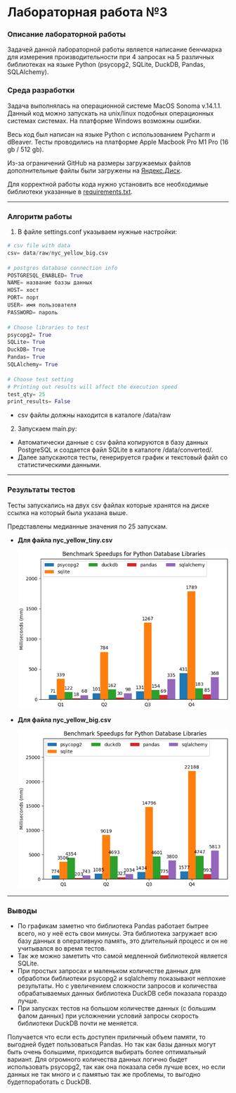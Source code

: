 # Лабораторная работа №3

### Описание лабораторной работы

Задачей данной лабораторной работы является написание бенчмарка для измерения производительности при 4 запросах на 5 различных библиотеках на языке Python (psycopg2, SQLite, DuckDB, Pandas, SQLAlchemy).

### Среда разработки

Задача выполнялась на операционной системе MacOS Sonoma v.14.1.1.  Данный код можно запускать на unix/linux подобных операционных системах системах. На платформе Windows возможны ошибки.

Весь код был написан на языке Python с использованием Pycharm и dBeaver. Тесты проводились на платформе Apple Macbook Pro M1 Pro (16 gb / 512 gb).

Из-за ограничений GitHub на размеры загружаемых файлов дополнительные файлы были загружены на [Яндекс.Диск](https://disk.yandex.ru/client/disk/Database%20Course%20-%20Lab%203).

Для корректной работы кода нужно установить все необходимые библиотеки указанные в [requirements.txt](https://github.com/atayev2012/database_course_lab_3/blob/main/requirements.txt).

---
### Алгоритм работы

1. В файле settings.conf указываем нужные настройки:

```python
# csv file with data
csv= data/raw/nyc_yellow_big.csv

# postgres database connection info
POSTGRESQL_ENABLED= True
NAME= название баззы данных
HOST= хост
PORT= порт
USER= имя пользователя
PASSWORD= пароль

# Choose libraries to test
psycopg2= True
SQLite= True
DuckDB= True
Pandas= True
SQLAlchemy= True

# Choose test setting
# Printing out results will affect the execution speed
test_qty= 25
print_results= False
```
* csv файлы должны находится в каталоге /data/raw

2. Запускаем main.py:

* Автоматически данные с csv файла копируются в базу данных PostgreSQL и создается файл SQLite в каталоге /data/converted/.
* Далее запускаются тесты, генерируется график и текстовый файл со статистическими данными.
---
### Результаты тестов

Тесты запускались на двух csv файлах которые хранятся на диске ссылка на который была указана выше.

Представлены медианные значения по 25 запускам.

   - **Для файла nyc_yellow_tiny.csv**

     <img width="500" alt="nyc_yellow_tiny.png" src="https://github.com/atayev2012/database_course_lab_3/blob/main/output/img/nyc_yellow_tiny.png?raw=true">
   
   - **Для файла nyc_yellow_big.csv**

     <img width="500" alt="nyc_yellow_big.png" src="https://github.com/atayev2012/database_course_lab_3/blob/main/output/img/nyc_yellow_big.png?raw=true">
---
### Выводы
   - По графикам заметно что библиотека Pandas работает бытрее всего, но у неё есть свои минусы. Эта библиотека загружает всю базу данных в оперативную память, это длительный процесс и он не учитывался во время тестов.
   - Так же можно заметить что самой медленной библиотекой является SQLite. 
   - При простых запросах и маленьком количестве данных для обработки библиотеки psycopg2 и sqlalchemy показывают неплохие результаты. Но с увеличением сложности запросов и количества обрабатываемых данных библиотека DuckDB себя показала гораздо лучше.
   - При запусках тестов на большом количестве данных (с большим фалом данных) при усложнении условий запросы скорость библиотеки DuckDB почти не меняется. 

Получается что если есть доступен приличный объем памяти, то выгодней будет пользоваться Pandas. Но так как базы данных могут быть очень большими, приходится выбирать более оптимальный вариант. Для огромного количества данных логично быдет использовать psycopg2, так как она показала себя лучше всех, но если данных не так много и с памятью так же проблемы, то выгодно будетпоработать с DuckDB.